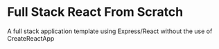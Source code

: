 # Full Stack React From Scratch

A full stack application template using Express/React without the use of CreateReactApp
